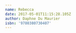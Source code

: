 ```yaml
---
name: Rebecca
date: 2017-05-01T11:15:28.105Z
author: Daphne Du Maurier
isbn: '9780380730407'
---
```


